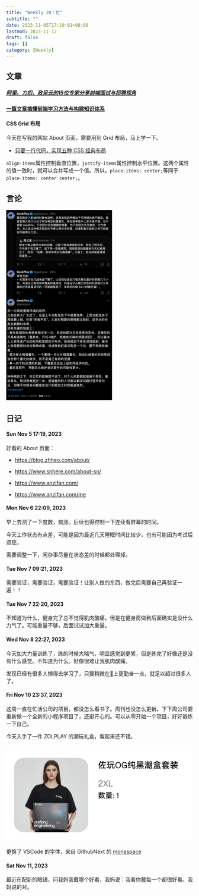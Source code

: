 ```yaml
---
title: "Weekly 28：忙"
subtitle: ""
date: 2023-11-05T17:19:01+08:00
lastmod: 2023-11-12
draft: false
tags: []
category: [Weekly]
---
```


## 文章

##### [阿里、力扣、政采云的15位专家分享前端面试与招聘视角](https://tridiamond.tech/post/d71e3dea9caf5fdc0a76ab95e2b29804)

#### [一篇文章搞懂前端学习方法与构建知识体系](https://tridiamond.tech/post/78111f2bf31f70cf67b6b3119a253d63)

#### CSS Grid 布局

今天在写我的网站 About 页面，需要用到 Grid 布局，马上学一下。

- [只要一行代码，实现五种 CSS 经典布局](https://www.ruanyifeng.com/blog/2020/08/five-css-layouts-in-one-line.html)

`align-items`属性控制垂直位置，`justify-items`属性控制水平位置。这两个属性的值一致时，就可以合并写成一个值。所以，`place-items: center;`等同于`place-items: center center;`。

## 言论

<img src="https://raw.githubusercontent.com/huyixi/Pics/main/uPic/SCR-20231111-brue.png" alt="SCR-20231111-brue" style="zoom:50%;" />

## 日记

#### Sun Nov 5 17:19, 2023

好看的 About 页面：

- https://blog.zhheo.com/about/

- https://www.snhere.com/about-sn/
- https://www.anzifan.com/
- https://www.anzifan.com/me

#### Mon Nov 6 22:09, 2023

早上去测了一下度数，疯涨。后续也得控制一下连续看屏幕的时间。

今天工作状态有点差，可能是因为最近几天睡眠时间比较少，也有可能因为考试后遗症。

需要调整一下，闲杂事尽量在状态差的时候都处理掉。

#### Tue Nov 7 09:21, 2023

需要验证，需要验证，需要验证！让别人做的东西，做完后需要自己再验证一遍！！

#### Tue Nov 7 22:20, 2023

不知道为什么，健身完了总不觉得肌肉酸痛。但是在健身房做到后面确实是没什么力气了。可能重量不够，后面试试加大重量。

#### Wed Nov 8 22:27, 2023

今天加大力量训练了，练的时候大喘气，明显感觉到更累，但是练完了好像还是没有什么感觉。不知道为什么。好像很难让我肌肉酸痛。

发现已经有很多人懒得去学习了，只要稍微在🧠上更勤奋一点，就足以超过很多人了。

#### Fri Nov 10 23:37, 2023

这周一直在忙活公司的项目，都没怎么看书了。周刊也没怎么更新。下下周公司要重新做一个全新的小程序项目了，还挺开心的。可以从零开始一个项目，好好锻炼一下自己。

今天入手了一件 ZOLPLAY 的潮玩礼盒，看起来还不错。



![SCR-20231111-bhro](https://raw.githubusercontent.com/huyixi/Pics/main/uPic/SCR-20231111-bhro.png)



更换了 VSCode 的字体，来自 GithubNext 的 [monaspace](https://monaspace.githubnext.com)

#### Sat Nov 11, 2023

最近在配新的眼镜，问我妈我戴哪个好看，我妈说：我看你戴每一个都很好看。我妈说的对。
